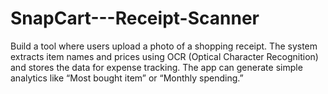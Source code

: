 # SnapCart---Receipt-Scanner
Build a tool where users upload a photo of a shopping receipt. The system extracts item names and prices using OCR (Optical Character Recognition) and stores the data for expense tracking. The app can generate simple analytics like “Most bought item” or “Monthly spending.”
